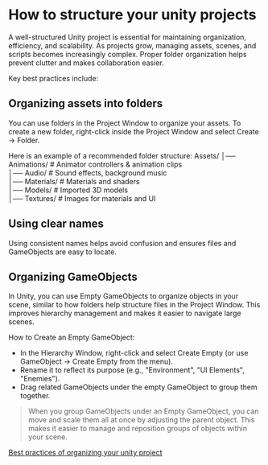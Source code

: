 # How to structure your unity projects

A well-structured Unity project is essential for maintaining organization, efficiency, and scalability. As projects grow, managing assets, scenes, and scripts becomes increasingly complex. Proper folder organization helps prevent clutter and makes collaboration easier.

Key best practices include:
## Organizing assets into folders 
You can use folders in the Project Window to organize your assets. To create a new folder, right-click inside the Project Window and select Create -> Folder.

Here is an example of a recommended folder structure: 
Assets/
│── Animations/         # Animator controllers & animation clips  
│── Audio/              # Sound effects, background music  
│── Materials/          # Materials and shaders  
│── Models/             # Imported 3D models  
│── Textures/           # Images for materials and UI  

## Using clear names
Using consistent names helps avoid confusion and ensures files and GameObjects are easy to locate.

## Organizing GameObjects
In Unity, you can use Empty GameObjects to organize objects in your scene, similar to how folders help structure files in the Project Window. This improves hierarchy management and makes it easier to navigate large scenes.

How to Create an Empty GameObject:
- In the Hierarchy Window, right-click and select Create Empty (or use GameObject → Create Empty from the menu).
- Rename it to reflect its purpose (e.g., "Environment", "UI Elements", "Enemies").
- Drag related GameObjects under the empty GameObject to group them together.

> When you group GameObjects under an Empty GameObject, you can move and scale them all at once by adjusting the parent object. This makes it easier to manage and reposition groups of objects within your scene.

[Best practices of organizing your unity project](https://unity.com/how-to/organizing-your-project)

